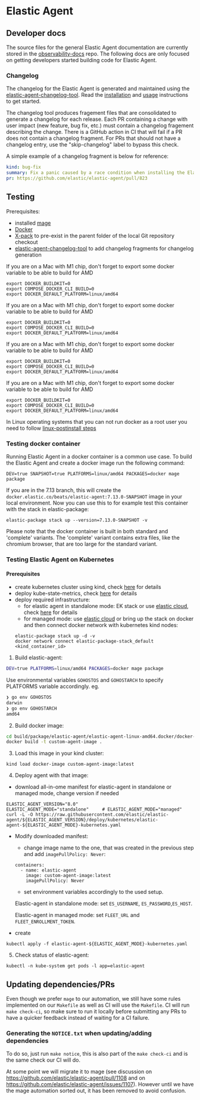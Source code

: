 # Elastic Agent

## Developer docs

The source files for the general Elastic Agent documentation are currently stored
in the [observability-docs](https://github.com/elastic/observability-docs) repo. The following docs are only focused on getting developers started building code for Elastic Agent.

### Changelog

The changelog for the Elastic Agent is generated and maintained using the [elastic-agent-changelog-tool](https://github.com/elastic/elastic-agent-changelog-tool). Read the [installation](https://github.com/elastic/elastic-agent-changelog-tool/blob/main/docs/install.md)
and [usage](https://github.com/elastic/elastic-agent-changelog-tool/blob/main/docs/usage.md#im-a-developer) instructions to get started.

The changelog tool produces fragement files that are consolidated to generate a changelog for each release. Each PR containing a change with user
impact (new feature, bug fix, etc.) must contain a changelog fragement describing the change. There is a GitHub action in CI that will fail
if a PR does not contain a changelog fragment. For PRs that should not have a changelog entry, use the "skip-changelog" label to bypass
this check.

A simple example of a changelog fragment is below for reference:

```yml
kind: bug-fix
summary: Fix a panic caused by a race condition when installing the Elastic Agent.
pr: https://github.com/elastic/elastic-agent/pull/823
```

## Testing

Prerequisites:
- installed [mage](https://github.com/magefile/mage)
- [Docker](https://docs.docker.com/get-docker/)
- [X-pack](https://github.com/elastic/beats/tree/main/x-pack) to pre-exist in the parent folder of the local Git repository checkout
- [elastic-agent-changelog-tool](https://github.com/elastic/elastic-agent-changelog-tool) to add changelog fragments for changelog generation

If you are on a Mac with M1 chip, don't forget to export some docker variable to be able to build for AMD
```
export DOCKER_BUILDKIT=0
export COMPOSE_DOCKER_CLI_BUILD=0
export DOCKER_DEFAULT_PLATFORM=linux/amd64
```

If you are on a Mac with M1 chip, don't forget to export some docker variable to be able to build for AMD
```
export DOCKER_BUILDKIT=0
export COMPOSE_DOCKER_CLI_BUILD=0
export DOCKER_DEFAULT_PLATFORM=linux/amd64
```

If you are on a Mac with M1 chip, don't forget to export some docker variable to be able to build for AMD
```
export DOCKER_BUILDKIT=0
export COMPOSE_DOCKER_CLI_BUILD=0
export DOCKER_DEFAULT_PLATFORM=linux/amd64
```

If you are on a Mac with M1 chip, don't forget to export some docker variable to be able to build for AMD
```
export DOCKER_BUILDKIT=0
export COMPOSE_DOCKER_CLI_BUILD=0
export DOCKER_DEFAULT_PLATFORM=linux/amd64
```

In Linux operating systems that you can not run docker as a root user you need to follow [linux-postinstall steps](https://docs.docker.com/engine/install/linux-postinstall/)

### Testing docker container

Running Elastic Agent in a docker container is a common use case. To build the Elastic Agent and create a docker image run the following command:

```
DEV=true SNAPSHOT=true PLATFORMS=linux/amd64 PACKAGES=docker mage package
```

If you are in the 7.13 branch, this will create the `docker.elastic.co/beats/elastic-agent:7.13.0-SNAPSHOT` image in your local environment. Now you can use this to for example test this container with the stack in elastic-package:

```
elastic-package stack up --version=7.13.0-SNAPSHOT -v
```

Please note that the docker container is built in both standard and 'complete' variants.
The 'complete' variant contains extra files, like the chromium browser, that are too large
for the standard variant.

### Testing Elastic Agent on Kubernetes

#### Prerequisites
- create kubernetes cluster using kind, check [here](https://github.com/elastic/beats/blob/main/metricbeat/module/kubernetes/_meta/test/docs/README.md) for details
- deploy kube-state-metrics, check [here](https://github.com/elastic/beats/blob/main/metricbeat/module/kubernetes/_meta/test/docs/README.md) for details
- deploy required infrastructure:
    - for elastic agent in standalone mode: EK stack or use [elastic cloud](https://cloud.elastic.co), check [here](https://github.com/elastic/beats/blob/main/metricbeat/module/kubernetes/_meta/test/docs/README.md) for details
    - for managed mode: use [elastic cloud](https://cloud.elastic.co) or bring up the stack on docker and then connect docker network with kubernetes kind nodes:
  ```
  elastic-package stack up -d -v
  docker network connect elastic-package-stack_default <kind_container_id>
  ```

1. Build elastic-agent:
```bash
DEV=true PLATFORMS=linux/amd64 PACKAGES=docker mage package
```

Use environmental variables `GOHOSTOS` and `GOHOSTARCH` to specify PLATFORMS variable accordingly. eg.
```bash
❯ go env GOHOSTOS
darwin
❯ go env GOHOSTARCH
amd64
```

2. Build docker image:
```bash
cd build/package/elastic-agent/elastic-agent-linux-amd64.docker/docker-build
docker build -t custom-agent-image .
```
3. Load this image in your kind cluster:
```
kind load docker-image custom-agent-image:latest
```
4. Deploy agent with that image:
- download all-in-ome manifest for elastic-agent in standalone or managed mode, change version if needed
```
ELASTIC_AGENT_VERSION="8.0"
ELASTIC_AGENT_MODE="standalone"     # ELASTIC_AGENT_MODE="managed"
curl -L -O https://raw.githubusercontent.com/elastic/elastic-agent/${ELASTIC_AGENT_VERSION}/deploy/kubernetes/elastic-agent-${ELASTIC_AGENT_MODE}-kubernetes.yaml
```
- Modify downloaded manifest:
    - change image name to the one, that was created in the previous step and add `imagePullPolicy: Never`:
    ```
    containers:
      - name: elastic-agent
        image: custom-agent-image:latest
        imagePullPolicy: Never
    ```
    - set environment variables accordingly to the used setup.

  Elastic-agent in standalone mode: set `ES_USERNAME`, `ES_PASSWORD`,`ES_HOST`.

  Elastic-agent in managed mode: set `FLEET_URL` and `FLEET_ENROLLMENT_TOKEN`.

- create
```
kubectl apply -f elastic-agent-${ELASTIC_AGENT_MODE}-kubernetes.yaml
```
5. Check status of elastic-agent:
```
kubectl -n kube-system get pods -l app=elastic-agent
```

## Updating dependencies/PRs
Even though we prefer `mage` to our automation, we still have some
rules implemented on our `Makefile` as well as CI will use the
`Makefile`. CI will run `make check-ci`, so make sure to run it
locally before submitting any PRs to have a quicker feedback instead
of waiting for a CI failure.

### Generating the `NOTICE.txt` when updating/adding dependencies
To do so, just run `make notice`, this is also part of the `make
check-ci` and is the same check our CI will do.

At some point we will migrate it to mage (see discussion on
https://github.com/elastic/elastic-agent/pull/1108 and on
https://github.com/elastic/elastic-agent/issues/1107). However until
we have the mage automation sorted out, it has been removed to avoid
confusion.
